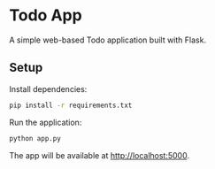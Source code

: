 # Todo App

A simple web-based Todo application built with Flask.

## Setup

Install dependencies:

```bash
pip install -r requirements.txt
```

Run the application:

```bash
python app.py
```

The app will be available at [http://localhost:5000](http://localhost:5000).
